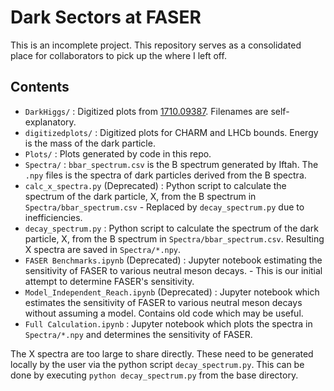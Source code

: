 # Dark Sectors at FASER

This is an incomplete project. This repository serves as a consolidated place for collaborators to pick up the where I left off.

## Contents

- `DarkHiggs/` : Digitized plots from [1710.09387](https://arxiv.org/abs/1710.09387). Filenames are self-explanatory.
- `digitizedplots/` : Digitized plots for CHARM and LHCb bounds. Energy is the mass of the dark particle.
- `Plots/` : Plots generated by code in this repo.
- `Spectra/` : `bbar_spectrum.csv` is the B spectrum generated by Iftah. The `.npy` files is the spectra of dark particles derived from the B spectra.
- `calc_x_spectra.py` (Deprecated) : Python script to calculate the spectrum of the dark particle, X, from the B spectrum in `Spectra/bbar_spectrum.csv` - Replaced by `decay_spectrum.py` due to inefficiencies.
- `decay_spectrum.py` : Python script to calculate the spectrum of the dark particle, X, from the B spectrum in `Spectra/bbar_spectrum.csv`. Resulting X spectra are saved in `Spectra/*.npy`.
- `FASER Benchmarks.ipynb` (Deprecated) : Jupyter notebook estimating the sensitivity of FASER to various neutral meson decays. - This is our initial attempt to determine FASER's sensitivity. 
- `Model_Independent_Reach.ipynb` (Deprecated) : Jupyter notebook which estimates the sensitivity of FASER to various neutral meson decays without assuming a model. Contains old code which may be useful.
- `Full Calculation.ipynb` : Jupyter notebook which plots the spectra in `Spectra/*.npy` and determines the sensitivity of FASER. 

The X spectra are too large to share directly. These need to be generated locally by the user via the python script `decay_spectrum.py`. This can be done by executing `python decay_spectrum.py` from the base directory.